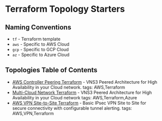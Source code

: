 # Terraform Topology Starters

## Naming Conventions

- `tf` - Terraform template
- `aws` - Specific to AWS Cloud
- `gcp` - Specific to GCP Cloud
- `az` - Specific to Azure Cloud

## Topologies Table of Contents

- [AWS Controller Peering Terraform](./vns3-peering-aws-tf) - VNS3 Peered Architecture for High Availability in your Cloud network. tags: AWS,Terraform
- [Multi-Cloud Network Terraform](./encrypted-overlay-network-aws-tf) - VNS3 Peered Architecture for High Availability in your Cloud network tags: AWS,Terraform,Azure
- [AWS VPN Site-to-Site Terraform](./vpn-site-to-site-aws-tf) - Basic IPsec VPN Site to Site for secure connectivity with configurable tunnel alerting. tags: AWS,VPN,Terraform
